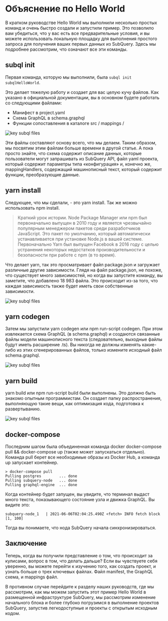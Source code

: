 # Объяснение по Hello World

В кратком руководстве Hello World мы выполнили несколько простых команд и очень быстро создали и запустили пример. Это позволило вам убедиться, что у вас есть все предварительные условия, и вы можете использовать локальную площадку для выполнения простого запроса для получения ваших первых данных из SubQuery. Здесь мы подробнее рассмотрим, что означают все эти команды.

## subql init

Первая команда, которую мы выполнили, была `subql init subqlHelloWorld`.

Это делает тяжелую работу и создает для вас целую кучу файлов. Как указано в официальной документации, вы в основном будете работать со следующими файлами:

- Манифест в project.yaml
- Схема GraphQL в schema.graphql
- Функции сопоставления в каталоге src / mappings /

![key subql files](/assets/img/main_subql_files.png)

Эти файлы составляют основу всего, что мы делаем. Таким образом, мы посвятим этим файлам больше времени в другой статье. А пока просто знайте, что схема содержит описание данных, которые пользователи могут запрашивать из SubQuery API, файл yaml проекта, который содержит параметры типа «конфигурация» и, конечно же, mappingHandlers, содержащий машинописный текст, который содержит функции, преобразующие данные.

## yarn install

Следующее, что мы сделали, - это yarn install. Так же можно использовать npm install.

> Краткий урок истории. Node Package Manager или npm был первоначально выпущен в 2010 году и является чрезвычайно популярным менеджером пакетов среди разработчиков JavaScript. Это пакет по умолчанию, который автоматически устанавливается при установке Node.js в вашей системе. Первоначально Yarn был выпущен Facebook в 2016 году с целью устранения некоторых недостатков производительности и безопасности при работе с npm (в то время).

Что делает yarn, так это просматривает файл package.json и загружает различные другие зависимости. Глядя на файл package.json, не похоже, что существует много зависимостей, но когда вы запустите команду, вы заметите, что добавлено 18 983 файла. Это происходит из-за того, что каждая зависимость также будет иметь свои собственные зависимости.

![key subql files](/assets/img/dependencies.png)

## yarn codegen

Затем мы запустили yarn codegen или npm run-script codegen. При этом извлекается схема GraphQL (в schema.graphql) и создаются связанные файлы модели машинописного текста (следовательно, выходные файлы будут иметь расширение .ts). Вы никогда не должны изменять какие-либо из этих сгенерированных файлов, только измените исходный файл schema.graphql.

![key subql files](/assets/img/typescript.png)

## yarn build

yarn build или npm run-script build были выполнены. Это должно быть знакомо опытным программистам. Он создает папку распространения, выполняющую такие вещи, как оптимизация кода, подготовка к развертыванию.

![key subql files](/assets/img/distribution_folder.png)

## docker-compose

Последним шагом была объединенная команда docker docker-compose pull && docker-compose up (также может запускаться отдельно). Команда pull берет все необходимые образы из Docker Hub, а команда up запускает контейнер.

```shell
> docker-compose pull
Pulling postgres        ... done
Pulling subquery-node   ... done
Pulling graphql-engine  ... done
```

Когда контейнер будет запущен, вы увидите, что терминал выдаст много текста, показывающего состояние узла и движка GraphQL. Вы видите это:

```
subquery-node_1   | 2021-06-06T02:04:25.490Z <fetch> INFO fetch block [1, 100]
```

Тогда вы понимаете, что нода SubQuery начала синхронизироваться.

## Заключение

Теперь, когда вы получили представление о том, что происходит за кулисами, вопрос в том, что делать дальше? Если вы чувствуете себя уверенно, вы можете перейти к изучению того, как создать проект, и узнать больше о трех ключевых файлах. Файл manifest, the GraphQL схема, и mappings файл.

В противном случае перейдите к разделу наших руководств, где мы рассмотрим, как мы можем запустить этот пример Hello World в размещенной инфраструктуре SubQuery, мы рассмотрим изменение начального блока и более глубоко погрузимся в выполнение проектов SubQuery, запустив легкодоступные и проекты с открытым исходным кодом.
